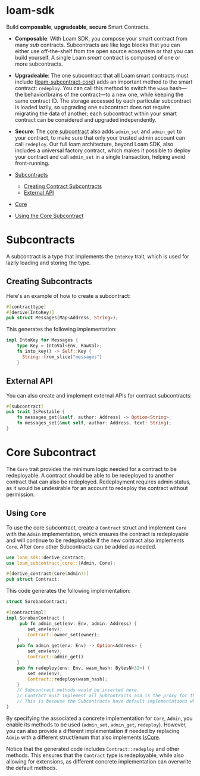 # loam-sdk

Build **composable**, **upgradeable**, **secure** Smart Contracts.

- **Composable**: With Loam SDK, you compose your smart contract from many _sub_ contracts. Subcontracts are like lego blocks that you can either use off-the-shelf from the open source ecosystem or that you can build yourself. A single Loam _smart_ contract is composed of one or more subcontracts.
- **Upgradeable**: The one subcontract that all Loam smart contracts must include ([loam-subcontract-core](../loam-subcontract-core)) adds an important method to the smart contract: `redeploy`. You can call this method to switch the `wasm` hash—the behavior/brains of the contract—to a new one, while keeping the same contract ID. The storage accessed by each particular subcontract is loaded lazily, so upgrading one subcontract does not require migrating the data of another; each subcontract within your smart contract can be considered and upgraded independently.
- **Secure**: The [core subcontract](../loam-subcontract-core) also adds `admin_set` and `admin_get` to your contract, to make sure that only your trusted admin account can call `redeploy`. Our full loam architecture, beyond Loam SDK, also includes a universal factory contract, which makes it possible to deploy your contract and call `admin_set` in a single transaction, helping avoid front-running.

- [Subcontracts](#subcontracts)
    - [Creating Contract Subcontracts](#creating-contract-subcontracts)
    - [External API](#external-api)
- [Core](#core-subcontract)
-   [Using the Core Subcontract](#using-the-core-subcontract)


# Subcontracts

A subcontract is a type that implements the `IntoKey` trait, which is used for lazily loading and storing the type.

## Creating  Subcontracts

Here's an example of how to create a subcontract:

```rust
#[contracttype]
#[derive(IntoKey)]
pub struct Messages(Map<Address, String>);
```

This generates the following implementation:

```rust
impl IntoKey for Messages {
    type Key = IntoVal<Env, RawVal>;
    fn into_key() -> Self::Key {
      String::from_slice("messages")
    }
```

## External API

You can also create and implement external APIs for contract subcontracts:

```rust
#[subcontract]
pub trait IsPostable {
    fn messages_get(&self, author: Address) -> Option<String>;
    fn messages_set(&mut self, author: Address, text: String);
}
```

# Core Subcontract

The `Core` trait provides the minimum logic needed for a contract to be redeployable. A contract should be able to be redeployed to another contract that can also be redeployed. Redeployment requires admin status, as it would be undesirable for an account to redeploy the contract without permission.

## Using  `Core`

To use the core subcontract, create a `Contract` struct and implement `Core` with the `Admin` implementation, which ensures the contract is redeployable and will continue to be redeployable if the new contract also implements `Core`. After `Core` other Subcontracts can be added as needed.

```rust
use loam_sdk::derive_contract;
use loam_subcontract_core::{Admin, Core};

#[derive_contract(Core(Admin))]
pub struct Contract;

```

This code generates the following implementation:

```rust
struct SorobanContract;

#[contractimpl]
impl SorobanContract {
     pub fn admin_set(env: Env, admin: Address) {
        set_env(env);
        Contract::owner_set(owner);
    }
    pub fn admin_get(env: Env) -> Option<Address> {
        set_env(env);
        Contract::admin_get()
    }
    pub fn redeploy(env: Env, wasm_hash: BytesN<32>) {
        set_env(env);
        Contract::redeploy(wasm_hash);
    }
    // Subcontract methods would be inserted here.
    // Contract must implement all Subcontracts and is the proxy for the contract calls.
    // This is because the Subcontracts have default implementations which call the associated type
}
```

By specifying the associated a concrete implementation for `Core`, `Admin`, you enable its methods to be used (`admin_set`, `admin_get`, `redeploy`). However, you can also provide a different implementation if needed by replacing `Admin` with a different struct/enum that also implements [IsCore](replace).

Notice that the generated code includes `Contract::redeploy` and other methods. This ensures that the `Contract` type is redeployable, while also allowing for extensions, as different concrete implementation can overwrite the default methods.
